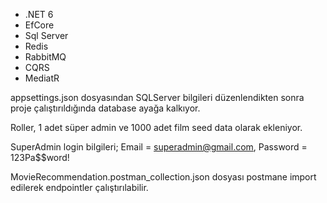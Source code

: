 - .NET 6
- EfCore
- Sql Server
- Redis
- RabbitMQ
- CQRS
- MediatR

appsettings.json dosyasından SQLServer bilgileri düzenlendikten sonra proje çalıştırıldığında database ayağa kalkıyor.

Roller, 1 adet süper admin ve 1000 adet film seed data olarak ekleniyor.

SuperAdmin login bilgileri; 
 Email = superadmin@gmail.com,
 Password = 123Pa$$word!

MovieRecommendation.postman_collection.json dosyası postmane import edilerek endpointler çalıştırılabilir.
